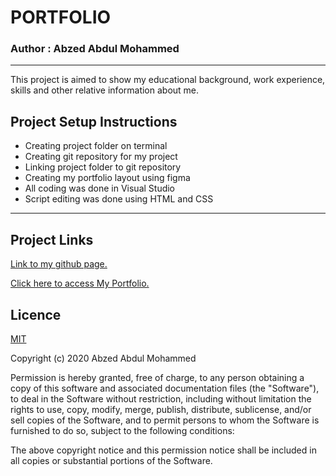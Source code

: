 # PORTFOLIO
### Author : Abzed Abdul Mohammed
*****
This project is aimed to show my educational background, work experience, skills and other relative information about me.

## Project Setup Instructions
* Creating project folder on terminal
* Creating git repository for my project
* Linking project folder to git repository
* Creating my portfolio layout using figma
* All coding was done in Visual Studio
* Script editing was done using HTML and CSS
*****
## Project Links
[Link to my github page.](https://github.com/Abzed/Portfolio)

[Click here to access My Portfolio.](https://github.com/Abzed/Portfolio)

## Licence
[MIT]()

Copyright (c) 2020 Abzed Abdul Mohammed

Permission is hereby granted, free of charge, to any person obtaining a copy of this software and associated documentation files (the "Software"), to deal in the Software without restriction, including without limitation the rights to use, copy, modify, merge, publish, distribute, sublicense, and/or sell copies of the Software, and to permit persons to whom the Software is furnished to do so, subject to the following conditions:

The above copyright notice and this permission notice shall be included in all copies or substantial portions of the Software.
